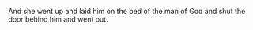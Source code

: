 And she went up and laid him on the bed of the man of God and shut the door behind him and went out.
